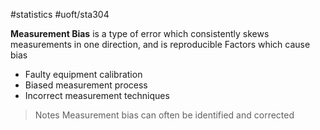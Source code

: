 #statistics #uoft/sta304 

**Measurement Bias** is a type of error which consistently skews measurements in one direction, and is reproducible
Factors which cause bias
- Faulty equipment calibration
- Biased measurement process
- Incorrect measurement techniques

> Notes
> 	Measurement bias can often be identified and corrected